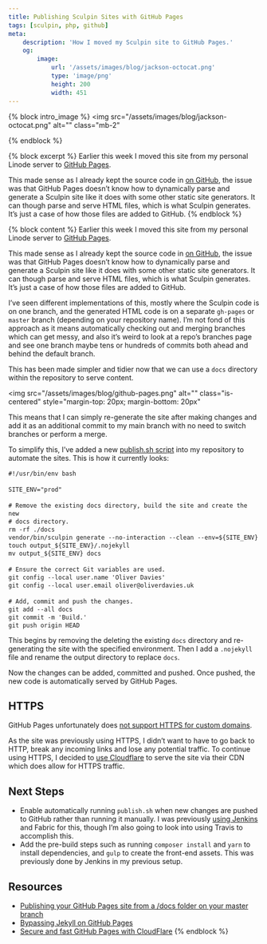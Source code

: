```yaml
---
title: Publishing Sculpin Sites with GitHub Pages
tags: [sculpin, php, github]
meta:
    description: 'How I moved my Sculpin site to GitHub Pages.'
    og:
        image:
            url: '/assets/images/blog/jackson-octocat.png'
            type: 'image/png'
            height: 200
            width: 451
---
```

{% block intro_image %}
<img
    src="/assets/images/blog/jackson-octocat.png"
    alt=""
    class="mb-2"
>
{% endblock %}

{% block excerpt %}
Earlier this week I moved this site from my personal Linode server to [GitHub Pages][0].

This made sense as I already kept the source code in [on GitHub][1], the issue was that GitHub Pages doesn’t know how to dynamically parse and generate a Sculpin site like it does with some other static site generators. It can though parse and serve HTML files, which is what Sculpin generates. It’s just a case of how those files are added to GitHub.
{% endblock %}

{% block content %}
Earlier this week I moved this site from my personal Linode server to [GitHub Pages][0].

This made sense as I already kept the source code in [on GitHub][1], the issue was that GitHub Pages doesn’t know how to dynamically parse and generate a Sculpin site like it does with some other static site generators. It can though parse and serve HTML files, which is what Sculpin generates. It’s just a case of how those files are added to GitHub.

I’ve seen different implementations of this, mostly where the Sculpin code is on one branch, and the generated HTML code is on a separate `gh-pages` or `master` branch (depending on your repository name). I’m not fond of this approach as it means automatically checking out and merging branches which can get messy, and also it’s weird to look at a repo’s branches page and see one branch maybe tens or hundreds of commits both ahead and behind the default branch.

This has been made simpler and tidier now that we can use a `docs` directory within the repository to serve content.

<img
    src="/assets/images/blog/github-pages.png"
    alt=""
    class="is-centered"
    style="margin-top: 20px; margin-bottom: 20px"
>

This means that I can simply re-generate the site after making changes and add it as an additional commit to my main branch with no need to switch branches or perform a merge.

To simplify this, I’ve added a new [publish.sh script][3] into my repository to automate the sites. This is how it currently looks:

```language-bash
#!/usr/bin/env bash

SITE_ENV="prod"

# Remove the existing docs directory, build the site and create the new
# docs directory.
rm -rf ./docs
vendor/bin/sculpin generate --no-interaction --clean --env=${SITE_ENV}
touch output_${SITE_ENV}/.nojekyll
mv output_${SITE_ENV} docs

# Ensure the correct Git variables are used.
git config --local user.name 'Oliver Davies'
git config --local user.email oliver@oliverdavies.uk

# Add, commit and push the changes.
git add --all docs
git commit -m 'Build.'
git push origin HEAD
```

This begins by removing the deleting the existing `docs` directory and re-generating the site with the specified environment. Then I add a `.nojekyll` file and rename the output directory to replace `docs`.

Now the changes can be added, committed and pushed. Once pushed, the new code is automatically served by GitHub Pages.

## HTTPS

GitHub Pages unfortunately does [not support HTTPS for custom domains][7].

As the site was previously using HTTPS, I didn’t want to have to go back to HTTP, break any incoming links and lose any potential traffic. To continue using HTTPS, I decided to [use Cloudflare][6] to serve the site via their CDN which does allow for HTTPS traffic.

## Next Steps

- Enable automatically running `publish.sh` when new changes are pushed to GitHub rather than running it manually. I was previously [using Jenkins][4] and Fabric for this, though I’m also going to look into using Travis to accomplish this.
- Add the pre-build steps such as running `composer install` and `yarn` to install dependencies, and `gulp` to create the front-end assets. This was previously done by Jenkins in my previous setup.

## Resources

- [Publishing your GitHub Pages site from a /docs folder on your master branch][2]
- [Bypassing Jekyll on GitHub Pages][5]
- [Secure and fast GitHub Pages with CloudFlare][6]
{% endblock %}

[0]: https://pages.github.com
[1]: https://github.com/opdavies/oliverdavies.uk
[2]: https://help.github.com/articles/configuring-a-publishing-source-for-github-pages/#publishing-your-github-pages-site-from-a-docs-folder-on-your-master-branch
[3]: https://github.com/opdavies/oliverdavies.uk/blob/master/publish.sh
[4]: /blog/2015/07/21/automating-sculpin-jenkins
[5]: https://github.com/blog/572-bypassing-jekyll-on-github-pages
[6]: https://blog.cloudflare.com/secure-and-fast-github-pages-with-cloudflare
[7]: https://github.com/blog/2186-https-for-github-pages
